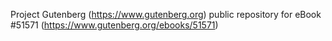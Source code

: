 Project Gutenberg (https://www.gutenberg.org) public repository for
eBook #51571 (https://www.gutenberg.org/ebooks/51571)
